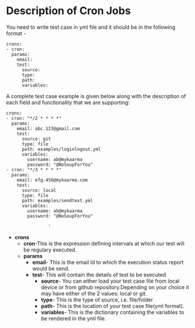 # Description of Cron Jobs 

You need to write test case in yml file and it should be in the following format -
```
crons: 
- cron: 
  params:
    email: 
    test:
      source: 
      type: 
      path: 
      variables: 

   ```
A complete test case example is given below along with the description of each field and functionality that we are supporting:

```		
crons: 
- cron: "*/2 * * * *"
  params:
    email: abc.123@gmail.com
    test:
      source: git
      type: file
      path: examples/loginlogout.yml
      variables:
        username: ab@mykaarma
        password: "@NoSoupForYou"
- cron: "*/3 * * * *"
  params:
    email: efg.456@mykaarma.com
    test:
      source: local
      type: file
      path: examples/sendtext.yml
      variables:
        username: ab@mykaarma
        password: "@NoSoupForYou"

                ' 
```

* **crons**
   * **cron**-This is the expression defining intervals at which our test will be regulary executed.
   * **params**
        * **email**- This is the email Id to which the execution status report would be send.
        * **test**- This will contain the details of test to be executed
            * **source**- You can either load your test case file from local device or from github repository.Depending on your choice it may have either of the 2 values: local or git.
            * **type**- This is the type of source, i.e. file/folder
            * **path**- This is the location of your test case file(yml format).
            * **variables**- This is the dictionary containing the variables to be rendered in the yml file.

   